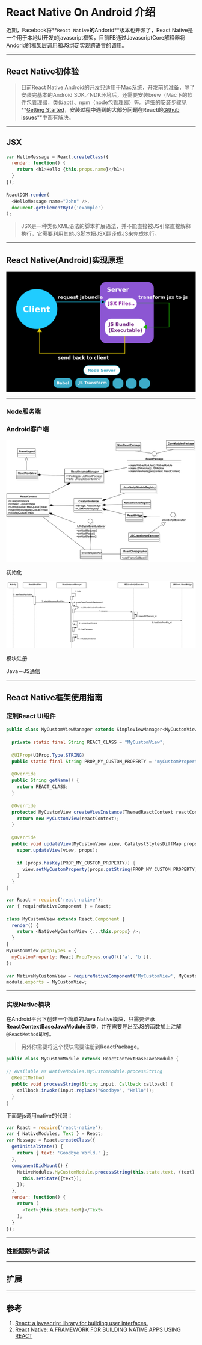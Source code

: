 # React Native On Android 介绍

近期，Facebook将**`React Native`**的**Andorid**版本也开源了，React Native是一个用于本地UI开发的javascript框架，目前FB通过JavascriptCore解释器将Andorid的框架层调用和JS绑定实现跨语言的调用。

---

## React Native初体验

> 目前React Native Android的开发只适用于Mac系统，开发前的准备，除了安装完基本的Android SDK／NDK环境后，还需要安装brew（Mac下的软件包管理器，类似apt）、npm（node包管理器）等。详细的安装步骤见**[Getting Started](https://facebook.github.io/react-native/docs/getting-started.html)**，安装过程中遇到的大部分问题在React的**[Github issues](https://github.com/facebook/react-native/issues)**中都有解决。

---

## JSX


``` javascript
var HelloMessage = React.createClass({
  render: function() {
    return <h1>Hello {this.props.name}</h1>;
  }
});

ReactDOM.render(
  <HelloMessage name="John" />,
  document.getElementById('example')
);
```


> JSX是一种类似XML语法的脚本扩展语法，并不能直接被JS引擎直接解释执行，它需要利用其他JS脚本把JSX翻译成JS来完成执行。


---

## React Native(Android)实现原理

![React Native intercom](images/rn-cs-inter.png)

---

### Node服务端

### Android客户端

![Core Class](images/rn-client-classes.png)

初始化

![](images/rn-init-sequ.png)

模块注册

Java－JS通信

 
---

## React Native框架使用指南

### 定制React UI组件

``` java
public class MyCustomViewManager extends SimpleViewManager<MyCustomView> {

  private static final String REACT_CLASS = "MyCustomView";

  @UIProp(UIProp.Type.STRING)
  public static final String PROP_MY_CUSTOM_PROPERTY = "myCustomProperty";

  @Override
  public String getName() {
    return REACT_CLASS;
  }

  @Override
  protected MyCustomView createViewInstance(ThemedReactContext reactContext) {
    return new MyCustomView(reactContext);
  }

  @Override
  public void updateView(MyCustomView view, CatalystStylesDiffMap props) {
    super.updateView(view, props);

    if (props.hasKey(PROP_MY_CUSTOM_PROPERTY)) {
      view.setMyCustomProperty(props.getString(PROP_MY_CUSTOM_PROPERTY));
    }
  }
}
```

``` javascript
var React = require('react-native');
var { requireNativeComponent } = React;

class MyCustomView extends React.Component {
  render() {
    return <NativeMyCustomView {...this.props} />;
  }
}
MyCustomView.propTypes = {
  myCustomProperty: React.PropTypes.oneOf(['a', 'b']),
};

var NativeMyCustomView = requireNativeComponent('MyCustomView', MyCustomView);
module.exports = MyCustomView;
```


---

### 实现Native模块

在Android平台下创建一个简单的Java Native模块，只需要继承**ReactContextBaseJavaModule**该类，并在需要导出至JS的函数加上注解`@ReactMethod`即可。

> 另外你需要将这个模块需要注册到**ReactPackage**。


``` java
public class MyCustomModule extends ReactContextBaseJavaModule {

// Available as NativeModules.MyCustomModule.processString
  @ReactMethod
  public void processString(String input, Callback callback) {
    callback.invoke(input.replace("Goodbye", "Hello"));
  }
}

```

下面是js调用native的代码：

``` javascript
var React = require('react-native');
var { NativeModules, Text } = React;
var Message = React.createClass({
  getInitialState() {
    return { text: 'Goodbye World.' };
  },
  componentDidMount() {
    NativeModules.MyCustomModule.processString(this.state.text, (text) => {
      this.setState({text});
    });
  },
  render: function() {
    return (
      <Text>{this.state.text}</Text>
    );
  }
});

```

---

### 性能跟踪与调试


---

## 扩展


---

## 参考

1. [React: a javascript library for building user interfaces.][1]
2. [React Native: A FRAMEWORK FOR BUILDING NATIVE APPS USING REACT][2]

[1]:https://facebook.github.io/react/
[2]:https://facebook.github.io/react-native/